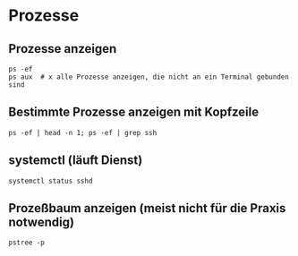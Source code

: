 # Prozesse 

## Prozesse anzeigen 

```
ps -ef 
ps aux  # x alle Prozesse anzeigen, die nicht an ein Terminal gebunden sind 
```

## Bestimmte Prozesse anzeigen mit Kopfzeile 

```
ps -ef | head -n 1; ps -ef | grep ssh 
```

## systemctl (läuft Dienst) 

```
systemctl status sshd 

```

## Prozeßbaum anzeigen (meist nicht für die Praxis notwendig) 

```
pstree -p 
```
